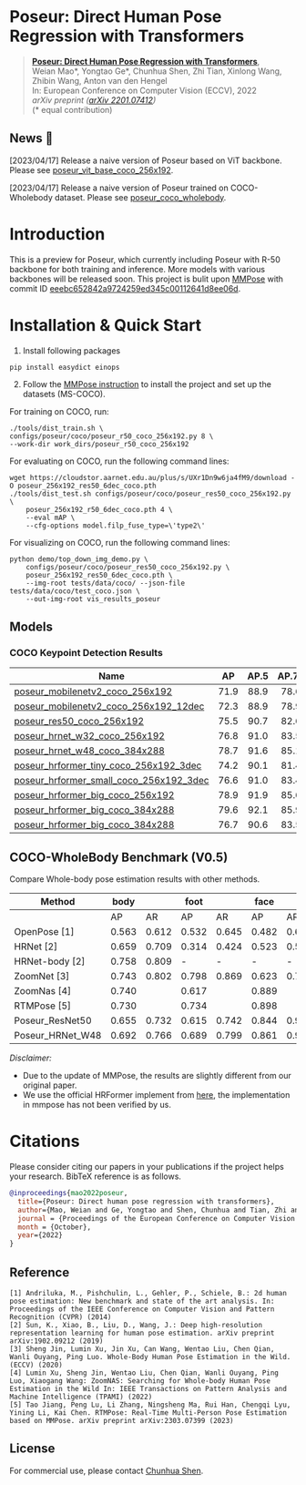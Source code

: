 # Poseur: Direct Human Pose Regression with Transformers


> [**Poseur: Direct Human Pose Regression with Transformers**](https://arxiv.org/pdf/2201.07412.pdf),            
> Weian Mao\*, Yongtao Ge\*, Chunhua Shen, Zhi Tian, Xinlong Wang, Zhibin Wang, Anton van den Hengel  
> In: European Conference on Computer Vision (ECCV), 2022   
> *arXiv preprint ([arXiv 2201.07412](https://arxiv.org/pdf/2201.07412))*  
> (\* equal contribution)

## News :triangular_flag_on_post:
[2023/04/17] Release a naive version of Poseur based on ViT backbone. Please see [poseur_vit_base_coco_256x192](configs/poseur/coco/poseur_vit_base_coco_256x192.py).

[2023/04/17] Release a naive version of Poseur trained on COCO-Wholebody dataset. Please see [poseur_coco_wholebody](configs/poseur/coco_wholebody/).

# Introduction
This is a preview for Poseur, which currently including Poseur with R-50 backbone for both training and inference. More models with various backbones will be released soon. This project is bulit upon [MMPose](https://github.com/open-mmlab/mmpose) with commit ID [eeebc652842a9724259ed345c00112641d8ee06d](https://github.com/open-mmlab/mmpose/commit/eeebc652842a9724259ed345c00112641d8ee06d).

# Installation & Quick Start
1. Install following packages
```
pip install easydict einops
```
2. Follow the [MMPose instruction](mmpose_README.md) to install the project and set up the datasets (MS-COCO).

For training on COCO, run:
```
./tools/dist_train.sh \
configs/poseur/coco/poseur_r50_coco_256x192.py 8 \
--work-dir work_dirs/poseur_r50_coco_256x192
```

For evaluating on COCO, run the following command lines:
```
wget https://cloudstor.aarnet.edu.au/plus/s/UXr1Dn9w6ja4fM9/download -O poseur_256x192_res50_6dec_coco.pth
./tools/dist_test.sh configs/poseur/coco/poseur_res50_coco_256x192.py \
    poseur_256x192_r50_6dec_coco.pth 4 \
    --eval mAP \
    --cfg-options model.filp_fuse_type=\'type2\'
```

For visualizing on COCO, run the following command lines:
```
python demo/top_down_img_demo.py \
    configs/poseur/coco/poseur_res50_coco_256x192.py \
    poseur_256x192_res50_6dec_coco.pth \
    --img-root tests/data/coco/ --json-file tests/data/coco/test_coco.json \
    --out-img-root vis_results_poseur
```

## Models
### COCO Keypoint Detection Results

Name | AP | AP.5| AP.75 |download
--- |:---:|:---:|:---:|:---:
[poseur_mobilenetv2_coco_256x192](configs/poseur/coco/poseur_mobilenetv2_coco_256x192.py)| 71.9  | 88.9 |78.6 | [model](https://cloudstor.aarnet.edu.au/plus/s/L198TFFqwWYsSop/download)
[poseur_mobilenetv2_coco_256x192_12dec](configs/poseur/coco/poseur_mobilenetv2_coco_256x192_12dec.py)| 72.3  | 88.9 |78.9 | [model](https://cloudstor.aarnet.edu.au/plus/s/sw0II7qSQDjJ88h/download)
[poseur_res50_coco_256x192](configs/poseur/coco/poseur_res50_coco_256x192.py)| 75.5  | 90.7 |82.6 | [model](https://cloudstor.aarnet.edu.au/plus/s/UXr1Dn9w6ja4fM9/download)
[poseur_hrnet_w32_coco_256x192](configs/poseur/coco/poseur_hrnet_w32_coco_256x192.py)| 76.8  | 91.0 |83.5 | [model](https://cloudstor.aarnet.edu.au/plus/s/xMvCnp5lb2MR7S4/download)
[poseur_hrnet_w48_coco_384x288](configs/poseur/coco/poseur_hrnet_w48_coco_384x288.py)| 78.7  | 91.6 |85.1 | [model](https://cloudstor.aarnet.edu.au/plus/s/IGXy98TZlJYerNc/download)
[poseur_hrformer_tiny_coco_256x192_3dec](configs/poseur/coco/poseur_hrformer_tiny_coco_256x192_3dec.py)| 74.2  | 90.1 |81.4 | [model](https://cloudstor.aarnet.edu.au/plus/s/CpGYghZQX3mv32i/download)
[poseur_hrformer_small_coco_256x192_3dec](configs/poseur/coco/poseur_hrformer_small_coco_256x192_3dec.py)| 76.6  | 91.0 |83.4 | [model](https://cloudstor.aarnet.edu.au/plus/s/rK2s3fdrpeP9k6l/download)
[poseur_hrformer_big_coco_256x192](configs/poseur/coco/poseur_hrformer_big_coco_256x192.py)| 78.9  | 91.9 |85.6 | [model](https://cloudstor.aarnet.edu.au/plus/s/34udjbTr9p9Aigo/download)
[poseur_hrformer_big_coco_384x288](configs/poseur/coco/poseur_hrformer_big_coco_384x288.py)| 79.6  | 92.1 |85.9 | [model](https://cloudstor.aarnet.edu.au/plus/s/KST3aSAlGd8PJpQ/download)
[poseur_hrformer_big_coco_384x288](configs/poseur/coco/poseur_vit_base_coco_256x192.py)| 76.7  | 90.6 |83.5 | [model](https://cloudstor.aarnet.edu.au/plus/s/KST3aSAlGd8PJpQ/download)

## COCO-WholeBody Benchmark (V0.5)

Compare Whole-body pose estimation results with other methods.

|Method           |  body |       | foot  |       | face  |       |  hand |       | whole |       |
|-----------------| ------| ----- | ----- | ----- | ----- | ----- | ----- | ----- | ----- | ----- | 
|                 |  AP   | AR    | AP    | AR    |  AP   | AR    | AP    | AR    | AP    | AR    |
|OpenPose [1]     | 0.563 | 0.612 | 0.532 | 0.645 | 0.482 | 0.626 | 0.198 | 0.342 | 0.338 | 0.449 |
|HRNet [2]        | 0.659 | 0.709 | 0.314 | 0.424 | 0.523 | 0.582 | 0.300 | 0.363 | 0.432 | 0.520 |
|HRNet-body [2]   | 0.758 | 0.809 |   -   |   -   |   -   |   -   |   -   |   -   |   -   |   -   |
|ZoomNet [3]      | 0.743 | 0.802 | 0.798 | 0.869 | 0.623 | 0.701 | 0.401 | 0.498 | 0.541 | 0.658 |
|ZoomNas [4]      | 0.740 |       | 0.617 |       | 0.889 |       | 0.625 |       | 0.654 |       |
|RTMPose [5]      | 0.730 |       | 0.734 |       | 0.898 |       | 0.587 |       | 0.669 |       |
|Poseur_ResNet50  | 0.655 | 0.732 | 0.615 | 0.742 | 0.844 | 0.900 | 0.560 | 0.673 | 0.587 | 0.681 |
|Poseur_HRNet_W48 | 0.692 | 0.766 | 0.689 | 0.799 | 0.861 | 0.911 | 0.621 | 0.721 | 0.633 | 0.721 |

*Disclaimer:*

- Due to the update of MMPose, the results are slightly different from our original paper.
- We use the official HRFormer implement from [here](https://github.com/HRNet/HRFormer/tree/main/pose), the implementation in mmpose has not been verified by us.

# Citations
Please consider citing our papers in your publications if the project helps your research. BibTeX reference is as follows.
```BibTeX
@inproceedings{mao2022poseur,
  title={Poseur: Direct human pose regression with transformers},
  author={Mao, Weian and Ge, Yongtao and Shen, Chunhua and Tian, Zhi and Wang, Xinlong and Wang, Zhibin and Hengel, Anton van den},
  journal = {Proceedings of the European Conference on Computer Vision {(ECCV)}},
  month = {October},
  year={2022}
}
```

## Reference
```
[1] Andriluka, M., Pishchulin, L., Gehler, P., Schiele, B.: 2d human pose estimation: New benchmark and state of the art analysis. In: Proceedings of the IEEE Conference on Computer Vision and Pattern Recognition (CVPR) (2014)
[2] Sun, K., Xiao, B., Liu, D., Wang, J.: Deep high-resolution representation learning for human pose estimation. arXiv preprint arXiv:1902.09212 (2019)
[3] Sheng Jin, Lumin Xu, Jin Xu, Can Wang, Wentao Liu, Chen Qian, Wanli Ouyang, Ping Luo. Whole-Body Human Pose Estimation in the Wild. (ECCV) (2020)
[4] Lumin Xu, Sheng Jin, Wentao Liu, Chen Qian, Wanli Ouyang, Ping Luo, Xiaogang Wang: ZoomNAS: Searching for Whole-body Human Pose Estimation in the Wild In: IEEE Transactions on Pattern Analysis and Machine Intelligence (TPAMI) (2022)
[5] Tao Jiang, Peng Lu, Li Zhang, Ningsheng Ma, Rui Han, Chengqi Lyu, Yining Li, Kai Chen. RTMPose: Real-Time Multi-Person Pose Estimation based on MMPose. arXiv preprint arXiv:2303.07399 (2023)
```

## License

For commercial use, please contact [Chunhua Shen](mailto:chhshen@gmail.com).